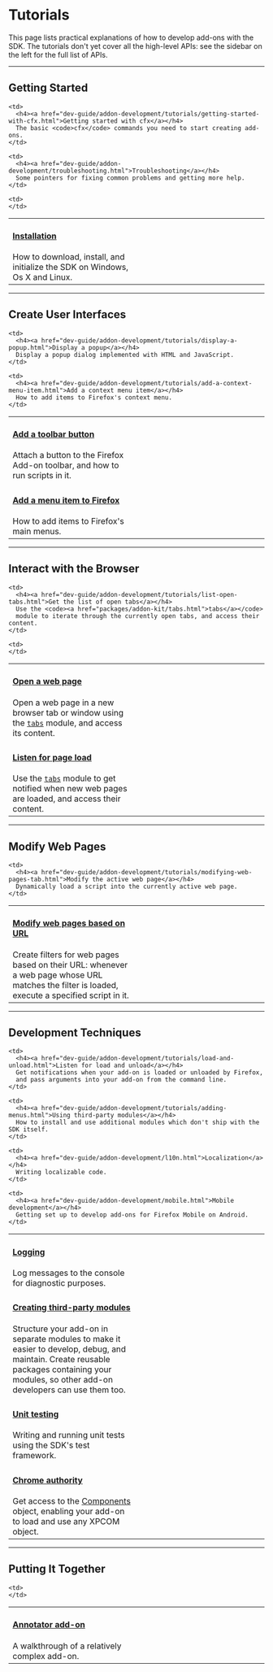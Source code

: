 <!-- This Source Code Form is subject to the terms of the Mozilla Public
   - License, v. 2.0. If a copy of the MPL was not distributed with this
   - file, You can obtain one at http://mozilla.org/MPL/2.0/. -->

# Tutorials #

This page lists practical explanations of how to develop add-ons with
the SDK. The tutorials don't yet cover all the high-level APIs: see the sidebar
on the left for the full list of APIs.

<hr>

<h2><a name="getting-started">Getting Started</a></h2>

<table class="catalog">
<colgroup>
<col width="50%">
<col width="50%">
</colgroup>
  <tr>
    <td>
      <h4><a href="dev-guide/addon-development/installation.html">Installation</a></h4>
      How to download, install, and initialize the SDK on Windows, Os X and Linux.
    </td>

    <td>
      <h4><a href="dev-guide/addon-development/tutorials/getting-started-with-cfx.html">Getting started with cfx</a></h4>
      The basic <code>cfx</code> commands you need to start creating add-ons.
    </td>

  </tr>
  <tr>

    <td>
      <h4><a href="dev-guide/addon-development/troubleshooting.html">Troubleshooting</a></h4>
      Some pointers for fixing common problems and getting more help.
    </td>

    <td>
    </td>

  </tr>

</table>

<hr>

<h2><a name="create-user-interfaces">Create User Interfaces</a></h2>

<table class="catalog">
<colgroup>
<col width="50%">
<col width="50%">
</colgroup>
  <tr>
    <td>
      <h4><a href="dev-guide/addon-development/tutorials/adding-toolbar-button.html">Add a toolbar button</a></h4>
      Attach a button to the Firefox Add-on toolbar, and how to run scripts in it.
    </td>

    <td>
      <h4><a href="dev-guide/addon-development/tutorials/display-a-popup.html">Display a popup</a></h4>
      Display a popup dialog implemented with HTML and JavaScript.
    </td>

  </tr>

  <tr>
    <td>
      <h4><a href="dev-guide/addon-development/tutorials/adding-menus.html">Add a menu item to Firefox</a></h4>
      How to add items to Firefox's main menus.
    </td>

    <td>
      <h4><a href="dev-guide/addon-development/tutorials/add-a-context-menu-item.html">Add a context menu item</a></h4>
      How to add items to Firefox's context menu.
    </td>

  </tr>

</table>

<hr>

<h2><a name="interact-with-the-browser">Interact with the Browser</a></h2>

<table class="catalog">
<colgroup>
<col width="50%">
<col width="50%">
</colgroup>
  <tr>
    <td>
      <h4><a href="dev-guide/addon-development/tutorials/open-a-web-page.html">Open a web page</a></h4>
      Open a web page in a new browser tab or window using the
      <code><a href="packages/addon-kit/tabs.html">tabs</a></code> module, and access its content.
    </td>

    <td>
      <h4><a href="dev-guide/addon-development/tutorials/list-open-tabs.html">Get the list of open tabs</a></h4>
      Use the <code><a href="packages/addon-kit/tabs.html">tabs</a></code>
      module to iterate through the currently open tabs, and access their content.
    </td>

  </tr>

  <tr>
    <td>
      <h4><a href="dev-guide/addon-development/tutorials/listen-for-page-load.html">Listen for page load</a></h4>
      Use the <code><a href="packages/addon-kit/tabs.html">tabs</a></code>
      module to get notified when new web pages are loaded, and access their content.
    </td>

    <td>
    </td>

  </tr>

</table>

<hr>

<h2><a name="modify-web-pages">Modify Web Pages</a></h2>

<table class="catalog">
<colgroup>
<col width="50%">
<col width="50%">
</colgroup>
  <tr>
    <td>
      <h4><a href="dev-guide/addon-development/tutorials/modifying-web-pages-url.html">Modify web pages based on URL</a></h4>
      Create filters for web pages based on their URL: whenever a web page
      whose URL matches the filter is loaded, execute a specified script in it.
    </td>

    <td>
      <h4><a href="dev-guide/addon-development/tutorials/modifying-web-pages-tab.html">Modify the active web page</a></h4>
      Dynamically load a script into the currently active web page.
    </td>

  </tr>

</table>

<hr>

<h2><a name="development-techniques">Development Techniques</a></h2>

<table class="catalog">
<colgroup>
<col width="50%">
<col width="50%">
</colgroup>
  <tr>
    <td>
      <h4><a href="dev-guide/addon-development/tutorials/logging.html">Logging</a></h4>
      Log messages to the console for diagnostic purposes.
    </td>

    <td>
      <h4><a href="dev-guide/addon-development/tutorials/load-and-unload.html">Listen for load and unload</a></h4>
      Get notifications when your add-on is loaded or unloaded by Firefox,
      and pass arguments into your add-on from the command line.
    </td>

  </tr>

  <tr>
    <td>
      <h4><a href="dev-guide/addon-development/tutorials/reusable-modules.html">Creating third-party modules</a></h4>
      Structure your add-on in separate modules to make it easier to develop, debug, and maintain.
      Create reusable packages containing your modules, so other add-on developers can use them too.
    </td>

    <td>
      <h4><a href="dev-guide/addon-development/tutorials/adding-menus.html">Using third-party modules</a></h4>
      How to install and use additional modules which don't ship with the SDK itself.
    </td>

  </tr>

  <tr>
    <td>
      <h4><a href="dev-guide/addon-development/tutorials/unit-testing.html">Unit testing</a></h4>
      Writing and running unit tests using the SDK's test framework.
    </td>

    <td>
      <h4><a href="dev-guide/addon-development/l10n.html">Localization</a></h4>
      Writing localizable code.
    </td>

  </tr>

  <tr>
    <td>
      <h4><a href="dev-guide/module-development/chrome.html">Chrome authority</a></h4>
      Get access to the <a href="https://developer.mozilla.org/en/Components_object">Components</a>
      object, enabling your add-on to load and use any XPCOM object.
    </td>

    <td>
      <h4><a href="dev-guide/addon-development/mobile.html">Mobile development</a></h4>
      Getting set up to develop add-ons for Firefox Mobile on Android.
    </td>

  </tr>

</table>

<hr>

<h2><a name="putting-it-together">Putting It Together</a></h2>

<table class="catalog">
<colgroup>
<col width="50%">
<col width="50%">
</colgroup>
  <tr>
    <td>
      <h4><a href="dev-guide/addon-development/annotator/annotator.html">Annotator add-on</a></h4>
      A walkthrough of a relatively complex add-on.
    </td>

    <td>
    </td>

  </tr>

</table>


